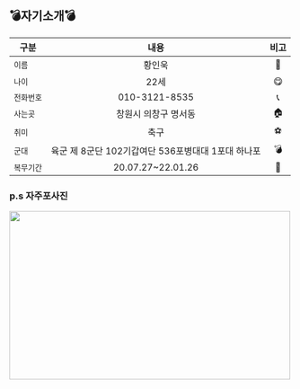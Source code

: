 ## :bomb:자기소개:bomb:
| 구분 | 내용 | 비고 |
|---|:---:|:---:|
| `이름` | 황인욱 | :man: |
| `나이` | 22세 | :yum: |
| `전화번호` | 010-3121-8535 | :telephone_receiver: |
| `사는곳` | 창원시 의창구 명서동 | :house: |
| `취미` | 축구 | :soccer: |
| `군대` | 육군 제 8군단 102기갑여단 536포병대대 1포대 하나포 | :bomb: |
| `복무기간` | 20.07.27~22.01.26 | :gun: |

### p.s 자주포사진
<img src="https://search.pstatic.net/common/?src=http%3A%2F%2Fblogfiles.naver.net%2FMjAyMTAzMjZfMTI3%2FMDAxNjE2Njg0NjI4OTYx.0DvAqT3yuWvBJ9_t_SNz_yYzwFHzn_7cjjxLXQT3oKsg.XLpf0V-fdJ_2QlwdRJDv2KBJembVR6aTVaSQcHWautIg.PNG.mbc2806%2Fimage.png&type=sc960_832" width="500" height="300">
